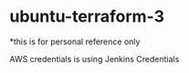 # ubuntu-terraform-3

*this is for personal reference only

AWS credentials is using Jenkins Credentials 
